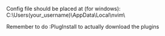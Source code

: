 Config file should be placed at (for windows):
C:\Users\(your_username)\AppData\Local\nvim\

Remember to do :PlugInstall to actually download the plugins
